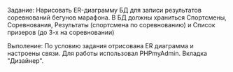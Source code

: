 Задание:
Нарисовать ER-диаграмму БД для записи результатов соревнований бегунов марафона. 
В БД должны храниться Спортсмены, Соревнования, Результаты (спортсмена по соревнованию) и Список призеров (до 3-х на соревновании)

Выполение:
По условию задания отрисована ER диаграмма и настроены связи. Для работы использовал PHPmyAdmin. Вкладка "Дизайнер".
